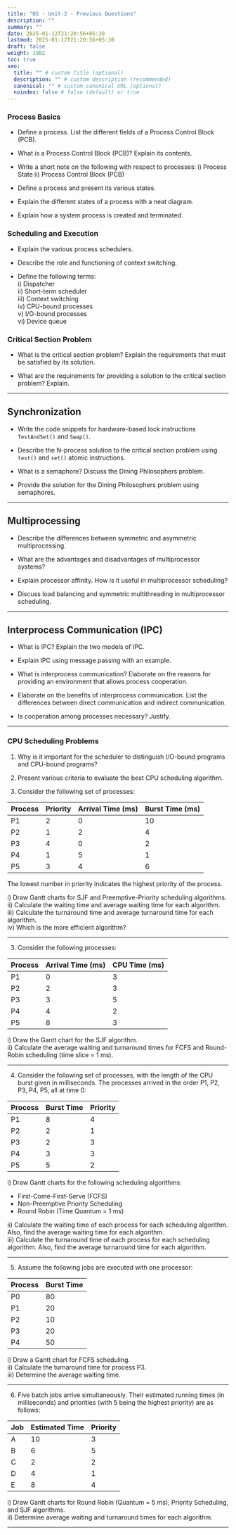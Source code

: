 ```yaml
---
title: "OS - Unit-2 - Previous Questions"
description: ""
summary: ""
date: 2025-01-12T21:20:56+05:30
lastmod: 2025-01-12T21:20:56+05:30
draft: false
weight: 1982
toc: true
seo:
  title: "" # custom title (optional)
  description: "" # custom description (recommended)
  canonical: "" # custom canonical URL (optional)
  noindex: false # false (default) or true
---
```




### Process Basics

- Define a process. List the different fields of a Process Control Block (PCB).

- What is a Process Control Block (PCB)? Explain its contents.

- Write a short note on the following with respect to processes:   i) Process State   ii) Process Control Block (PCB)

- Define a process and present its various states.

- Explain the different states of a process with a neat diagram.

- Explain how a system process is created and terminated.


### Scheduling and Execution

- Explain the various process schedulers.

- Describe the role and functioning of context switching.

- Define the following terms:  
	i) Dispatcher  
	ii) Short-term scheduler  
	iii) Context switching  
	iv) CPU-bound processes  
	v) I/O-bound processes  
	vi) Device queue

### Critical Section Problem

- What is the critical section problem? Explain the requirements that must be satisfied by its solution.

- What are the requirements for providing a solution to the critical section problem? Explain.

---

## Synchronization

- Write the code snippets for hardware-based lock instructions `TestAndSet()` and `Swap()`.

- Describe the N-process solution to the critical section problem using `test()` and `set()` atomic instructions.

- What is a semaphore? Discuss the Dining Philosophers problem.

- Provide the solution for the Dining Philosophers problem using semaphores.

---

## Multiprocessing

- Describe the differences between symmetric and asymmetric multiprocessing.

- What are the advantages and disadvantages of multiprocessor systems?

- Explain processor affinity. How is it useful in multiprocessor scheduling?

- Discuss load balancing and symmetric multithreading in multiprocessor scheduling.

---

## Interprocess Communication (IPC)

- What is IPC? Explain the two models of IPC.

- Explain IPC using message passing with an example.

- What is interprocess communication? Elaborate on the reasons for providing an environment that allows process cooperation.

- Elaborate on the benefits of interprocess communication. List the differences between direct communication and indirect communication.

- Is cooperation among processes necessary? Justify.

---

### CPU Scheduling Problems

1. Why is it important for the scheduler to distinguish I/O-bound programs and CPU-bound programs?  

2. Present various criteria to evaluate the best CPU scheduling algorithm.

3. Consider the following set of processes:  

| Process | Priority | Arrival Time (ms) | Burst Time (ms) |
| ------- | -------- | ----------------- | --------------- |
| P1      | 2        | 0                 | 10              |
| P2      | 1        | 2                 | 4               |
| P3      | 4        | 0                 | 2               |
| P4      | 1        | 5                 | 1               |
| P5      | 3        | 4                 | 6               |
The lowest number in priority indicates the highest priority of the process.

   i) Draw Gantt charts for SJF and Preemptive-Priority scheduling algorithms.  
   ii) Calculate the waiting time and average waiting time for each algorithm.  
   iii) Calculate the turnaround time and average turnaround time for each algorithm.  
   iv) Which is the more efficient algorithm?

___

3. Consider the following processes:  

| Process | Arrival Time (ms) | CPU Time (ms) |
|---------|--------------------|---------------|
| P1      | 0                  | 3             |
| P2      | 2                  | 3             |
| P3      | 3                  | 5             |
| P4      | 4                  | 2             |
| P5      | 8                  | 3             |

   i) Draw the Gantt chart for the SJF algorithm.  
   ii) Calculate the average waiting and turnaround times for FCFS and Round-Robin scheduling (time slice = 1 ms).  

____

4. Consider the following set of processes, with the length of the CPU burst given in milliseconds. The processes arrived in the order P1, P2, P3, P4, P5, all at time 0:  

| Process | Burst Time | Priority |
|---------|------------|----------|
| P1      | 8          | 4        |
| P2      | 2          | 1        |
| P3      | 2          | 3        |
| P4      | 3          | 3        |
| P5      | 5          | 2        |

i) Draw Gantt charts for the following scheduling algorithms:  
   - First-Come-First-Serve (FCFS)  
   - Non-Preemptive Priority Scheduling  
   - Round Robin (Time Quantum = 1 ms)  

ii) Calculate the waiting time of each process for each scheduling algorithm. Also, find the average waiting time for each algorithm.  
iii) Calculate the turnaround time of each process for each scheduling algorithm. Also, find the average turnaround time for each algorithm.

___

5. Assume the following jobs are executed with one processor:  

| Process | Burst Time |
|---------|------------|
| P0      | 80         |
| P1      | 20         |
| P2      | 10         |
| P3      | 20         |
| P4      | 50         |

   i) Draw a Gantt chart for FCFS scheduling.  
   ii) Calculate the turnaround time for process P3.  
   iii) Determine the average waiting time.  

___

6. Five batch jobs arrive simultaneously. Their estimated running times (in milliseconds) and priorities (with 5 being the highest priority) are as follows:  

| Job | Estimated Time | Priority |
|-----|----------------|----------|
| A   | 10             | 3        |
| B   | 6              | 5        |
| C   | 2              | 2        |
| D   | 4              | 1        |
| E   | 8              | 4        |

   i) Draw Gantt charts for Round Robin (Quantum = 5 ms), Priority Scheduling, and SJF algorithms.  
   ii) Determine average waiting and turnaround times for each algorithm.  

---
